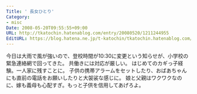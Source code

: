 ```yaml
---
Title: ' 長女ひとり'
Category:
- misc
Date: 2008-05-20T09:55:55+09:00
URL: http://tkatochin.hatenablog.com/entry/20080520/1211244955
EditURL: https://blog.hatena.ne.jp/t-katochin/tkatochin.hatenablog.com/atom/entry/6653586347154754773
---
```



今日は大雨で風が強いので、登校時間が10:30に変更という知らせが、小学校の緊急連絡網で回ってきた。
共働きには対応が厳しい。
はじめてのカギっ子経験。一人家に残すことに。
子供の携帯アラームをセットしたり、おばあちゃんにも直前の電話をお願いしたりと大袈裟な感じに。
娘と父親はワクワクなのに、嫁も義母も心配すぎ。もっと子供を信用してあげろよ。
